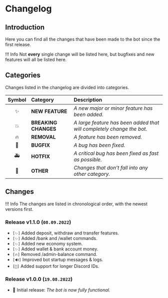 # **Changelog**

## **Introduction**

Here you can find all the changes that have been made to the bot since the first release.

!!! Info
    Not **every** single change will be listed here, but bugfixes and new features will all be listed here.

## **Categories**

Changes listed in the changelog are divided into categories.

| Symbol | Category | Description
|:-:|:-|:-|
| ✨ | **NEW FEATURE** | *A new major or minor feature has been added.*
| 💥 | **BREAKING CHANGES** | *A large feature has been added that will completely change the bot.*
| 🔥 | **REMOVAL** | *A feature has been removed.*
| 🐛 | **BUGFIX** | *A bug has been fixed.*
| 🚑 | **HOTFIX** | *A critical bug has been fixed as fast as possible.*
| 📝 | **OTHER** | *Changes that don't fall into any other category.*

## **Changes**

!!! Info
    The changes are listed in chronological order, with the newest versions first.

### **Release v1.1.0 (**`08.09.2022`**)**

- `[✨]` Added deposit, withdraw and transfer features.
- `[✨]` Added /bank and /wallet commands.
- `[✨]` Added new economy system.
- `[✨]` Added wallet & bank account money.
- `[🔥]` Removed /admin-balance command.
- `[🔊]` Improved bot startup messages & logs.
- `[🐛]` Added support for longer Discord IDs.

### **Release v1.0.0 (**`19.08.2022`**)**

- 📝 Initial release: *The bot is now fully functional.*